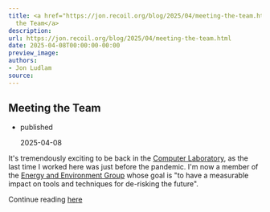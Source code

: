 ```yaml
---
title: <a href="https://jon.recoil.org/blog/2025/04/meeting-the-team.html">Meeting
  the Team</a>
description:
url: https://jon.recoil.org/blog/2025/04/meeting-the-team.html
date: 2025-04-08T00:00:00-00:00
preview_image:
authors:
- Jon Ludlam
source:
---
```


<section><h1><a href="https://jon.recoil.org/atom.xml#meeting-the-team" class="anchor"></a>Meeting the Team</h1><ul class="at-tags"><li class="published"><span class="at-tag">published</span> <p>2025-04-08</p></li></ul><p>It's tremendously exciting to be back in the <a href="https://www.cst.cam.ac.uk/">Computer Laboratory</a>, as the last time I worked here was just before the pandemic. I'm now a member of the <a href="https://www.cst.cam.ac.uk/research/eeg">Energy and Environment Group</a> whose goal is "to have a measurable impact on tools and techniques for de-risking the future".</p></section><p>Continue reading <a href="https://jon.recoil.org/blog/2025/04/meeting-the-team.html">here</a></p>
